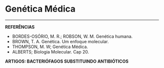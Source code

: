 # Genética Médica

---

**REFERÊNCIAS**

* BORDES-OSÓRIO, M. R.; ROBSON, W. M. Genética humana.
* BROWN, T. A. Genética. Um enfoque molecular.
* THOMPSON, M. W; Genética Médica.
* ALBERTS; Biologia Molecular. Cap 20.

**ARTIGOS: BACTERIÓFAGOS SUBSTITUINDO ANTIBIÓTICOS**

